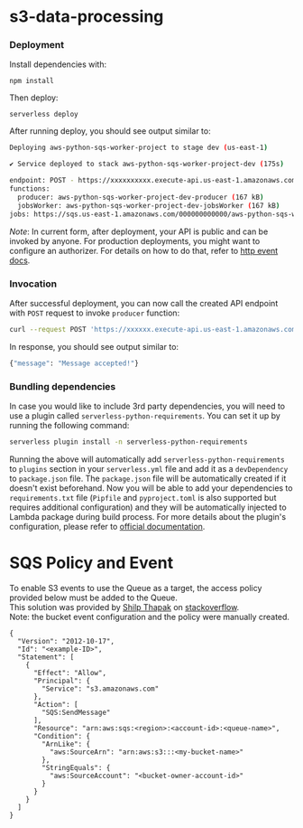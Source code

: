 # s3-data-processing

### Deployment

Install dependencies with:

```
npm install
```

Then deploy:

```
serverless deploy
```

After running deploy, you should see output similar to:

```bash
Deploying aws-python-sqs-worker-project to stage dev (us-east-1)

✔ Service deployed to stack aws-python-sqs-worker-project-dev (175s)

endpoint: POST - https://xxxxxxxxxx.execute-api.us-east-1.amazonaws.com/produce
functions:
  producer: aws-python-sqs-worker-project-dev-producer (167 kB)
  jobsWorker: aws-python-sqs-worker-project-dev-jobsWorker (167 kB)
jobs: https://sqs.us-east-1.amazonaws.com/000000000000/aws-python-sqs-worker-project-dev-jobs
```

_Note_: In current form, after deployment, your API is public and can be invoked by anyone. For production deployments, you might want to configure an authorizer. For details on how to do that, refer to [http event docs](https://www.serverless.com/framework/docs/providers/aws/events/apigateway/).

### Invocation

After successful deployment, you can now call the created API endpoint with `POST` request to invoke `producer` function:

```bash
curl --request POST 'https://xxxxxx.execute-api.us-east-1.amazonaws.com/produce' --header 'Content-Type: application/json' --data-raw '{"name": "John"}'
```

In response, you should see output similar to:

```bash
{"message": "Message accepted!"}
```

### Bundling dependencies

In case you would like to include 3rd party dependencies, you will need to use a plugin called `serverless-python-requirements`. You can set it up by running the following command:

```bash
serverless plugin install -n serverless-python-requirements
```

Running the above will automatically add `serverless-python-requirements` to `plugins` section in your `serverless.yml` file and add it as a `devDependency` to `package.json` file. The `package.json` file will be automatically created if it doesn't exist beforehand. Now you will be able to add your dependencies to `requirements.txt` file (`Pipfile` and `pyproject.toml` is also supported but requires additional configuration) and they will be automatically injected to Lambda package during build process. For more details about the plugin's configuration, please refer to [official documentation](https://github.com/UnitedIncome/serverless-python-requirements).


# SQS Policy and Event
To enable S3 events to use the Queue as a target, the access policy provided below must be added to the Queue.  
This solution was provided by [Shilp Thapak](https://stackoverflow.com/users/15030095/shilp-thapak) on [stackoverflow](https://stackoverflow.com/a/68406363).  
Note: the bucket event configuration and the policy were manually created.
```
{
  "Version": "2012-10-17",
  "Id": "<example-ID>",
  "Statement": [
    {
      "Effect": "Allow",
      "Principal": {
        "Service": "s3.amazonaws.com"
      },
      "Action": [
        "SQS:SendMessage"
      ],
      "Resource": "arn:aws:sqs:<region>:<account-id>:<queue-name>",
      "Condition": {
        "ArnLike": {
          "aws:SourceArn": "arn:aws:s3:::<my-bucket-name>"
        },
        "StringEquals": {
          "aws:SourceAccount": "<bucket-owner-account-id>"
        }
      }
    }
  ]
}
```